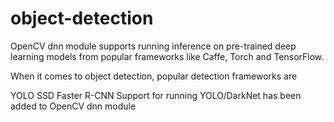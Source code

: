 # object-detection
OpenCV dnn module supports running inference on pre-trained deep learning models from popular frameworks like Caffe, Torch and TensorFlow.

When it comes to object detection, popular detection frameworks are

YOLO
SSD
Faster R-CNN
Support for running YOLO/DarkNet has been added to OpenCV dnn module 
